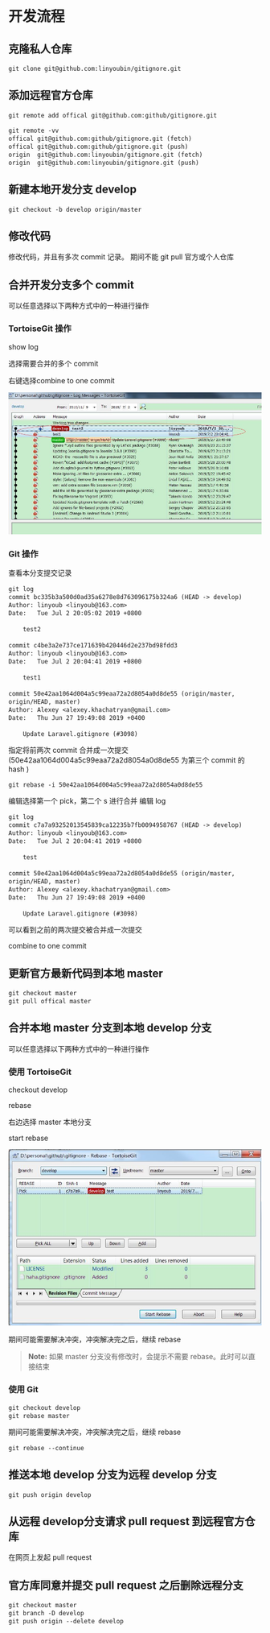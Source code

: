 
# 开发流程 #

## 克隆私人仓库 ##
``` shell
git clone git@github.com:linyoubin/gitignore.git
```

## 添加远程官方仓库 ##
``` shell
git remote add offical git@github.com:github/gitignore.git
```

``` shell
git remote -vv
offical git@github.com:github/gitignore.git (fetch)
offical git@github.com:github/gitignore.git (push)
origin  git@github.com:linyoubin/gitignore.git (fetch)
origin  git@github.com:linyoubin/gitignore.git (push)
```

## 新建本地开发分支 develop ##
``` shell
git checkout -b develop origin/master
```

## 修改代码 ##
修改代码，并且有多次 commit 记录。 期间不能 git pull 官方或个人仓库

## 合并开发分支多个 commit ##
可以任意选择以下两种方式中的一种进行操作

### TortoiseGit 操作 ###
show log 

选择需要合并的多个 commit

右键选择combine to one commit

![combine](../image/combine_to_one_commit.jpg)

### Git 操作 ###

查看本分支提交记录
``` shell
git log 
commit bc335b3a500d0ad35a6278e8d763096175b324a6 (HEAD -> develop)
Author: linyoub <linyoub@163.com>
Date:   Tue Jul 2 20:05:02 2019 +0800

    test2

commit c4be3a2e737ce171639b420446d2e237bd98fdd3
Author: linyoub <linyoub@163.com>
Date:   Tue Jul 2 20:04:41 2019 +0800

    test1

commit 50e42aa1064d004a5c99eaa72a2d8054a0d8de55 (origin/master, origin/HEAD, master)
Author: Alexey <alexey.khachatryan@gmail.com>
Date:   Thu Jun 27 19:49:08 2019 +0400

    Update Laravel.gitignore (#3098)

```

指定将前两次 commit 合并成一次提交 (50e42aa1064d004a5c99eaa72a2d8054a0d8de55 为第三个 commit 的 hash )
``` shell
git rebase -i 50e42aa1064d004a5c99eaa72a2d8054a0d8de55
```

编辑选择第一个 pick，第二个 s 进行合并
编辑 log

``` shell
git log
commit c7a7a93252013545839ca12235b7fb0094958767 (HEAD -> develop)
Author: linyoub <linyoub@163.com>
Date:   Tue Jul 2 20:04:41 2019 +0800

    test

commit 50e42aa1064d004a5c99eaa72a2d8054a0d8de55 (origin/master, origin/HEAD, master)
Author: Alexey <alexey.khachatryan@gmail.com>
Date:   Thu Jun 27 19:49:08 2019 +0400

    Update Laravel.gitignore (#3098)

```

可以看到之前的两次提交被合并成一次提交

combine to one commit

## 更新官方最新代码到本地 master ##
``` shell
git checkout master
git pull offical master
```

## 合并本地 master 分支到本地 develop 分支 ##
可以任意选择以下两种方式中的一种进行操作

### 使用 TortoiseGit ###
checkout develop

rebase

右边选择 master 本地分支

start rebase

![rebase](../image/git_rebase.jpg)

期间可能需要解决冲突，冲突解决完之后，继续 rebase

>**Note:** 如果 master 分支没有修改时，会提示不需要 rebase。此时可以直接结束
>

### 使用 Git ###

``` shell
git checkout develop
git rebase master
```

期间可能需要解决冲突，冲突解决完之后，继续 rebase
``` shell
git rebase --continue
```

## 推送本地 develop 分支为远程 develop 分支 ##
``` shell
git push origin develop
```

## 从远程 develop分支请求 pull request 到远程官方仓库 ##
在网页上发起 pull request

## 官方库同意并提交 pull request 之后删除远程分支 ##
``` shell
git checkout master
git branch -D develop
git push origin --delete develop
```
